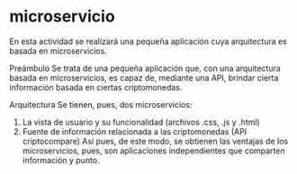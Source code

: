 # microservicio
En esta actividad se realizará una pequeña aplicación cuya arquitectura es basada en
microservicios.

Preámbulo
Se trata de una pequeña aplicación que, con una arquitectura basada en
microservicios, es capaz de, mediante una API, brindar cierta información basada en
ciertas criptomonedas.

Arquitectura
Se tienen, pues, dos microservicios:
1) La vista de usuario y su funcionalidad (archivos .css, .js y .html)
2) Fuente de información relacionada a las criptomonedas (API criptocompare)
Así pues, de este modo, se obtienen las ventajas de los microservicios, pues, son
aplicaciones independientes que comparten información y punto.
